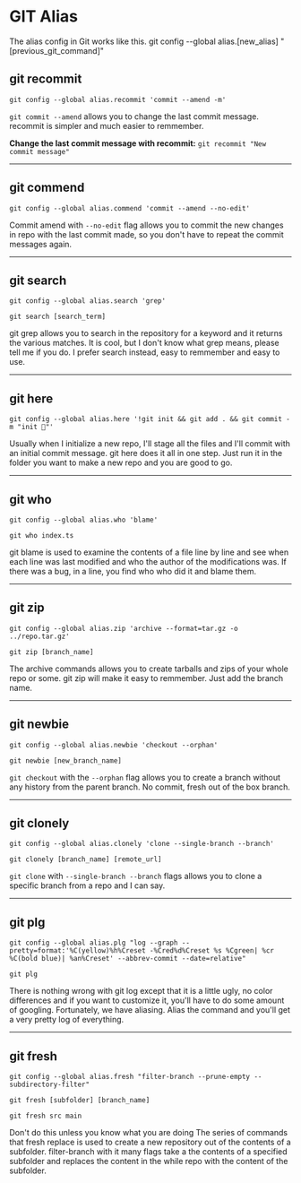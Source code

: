 # **GIT Alias**

The alias config in Git works like this.
git config --global alias.[new_alias] "[previous_git_command]"

## **git recommit**

```` git
git config --global alias.recommit 'commit --amend -m'
````

`git commit --amend` allows you to change the last commit message. recommit is simpler and much easier to remmember.

**Change the last commit message with recommit:** `git recommit "New commit message"`
***

## **git commend**

```` git
git config --global alias.commend 'commit --amend --no-edit'
````

Commit amend with `--no-edit` flag allows you to commit the new changes in repo with the last commit made, so you don't have to repeat the commit messages again.
***

## **git search**

```` git
git config --global alias.search 'grep'
````

`git search [search_term]`

git grep allows you to search in the repository for a keyword and it returns the various matches. It is cool, but I don't know what grep means, please tell me if you do. I prefer search instead, easy to remmember and easy to use.
***

## **git here**

```` git
git config --global alias.here '!git init && git add . && git commit -m "init 🦄"'
````

Usually when I initialize a new repo, I'll stage all the files and I'll commit with an initial commit message. git here does it all in one step. Just run it in the folder you want to make a new repo and you are good to go.
***

## **git who**

```` git
git config --global alias.who 'blame'
````

`git who index.ts`

git blame is used to examine the contents of a file line by line and see when each line was last modified and who the author of the modifications was. If there was a bug, in a line, you find who who did it and blame them.
***

## **git zip**

```` git
git config --global alias.zip 'archive --format=tar.gz -o ../repo.tar.gz'
````

`git zip [branch_name]`

The archive commands allows you to create tarballs and zips of your whole repo or some. git zip will make it easy to remmember. Just add the branch name.
***

## **git newbie**

```` git
git config --global alias.newbie 'checkout --orphan'
````

`git newbie [new_branch_name]`

`git checkout` with the `--orphan` flag allows you to create a branch without any history from the parent branch. No commit, fresh out of the box branch.
***

## **git clonely**

```` git
git config --global alias.clonely 'clone --single-branch --branch'
````

`git clonely [branch_name] [remote_url]`

`git clone` with `--single-branch --branch` flags allows you to clone a specific branch from a repo and I can say.
***

## **git plg**

```` git
git config --global alias.plg "log --graph --pretty=format:'%C(yellow)%h%Creset -%Cred%d%Creset %s %Cgreen| %cr %C(bold blue)| %an%Creset' --abbrev-commit --date=relative"
````

`git plg`

There is nothing wrong with git log except that it is a little ugly, no color differences and if you want to customize it, you'll have to do some amount of googling. Fortunately, we have aliasing. Alias the command and you'll get a very pretty log of everything.
***

## **git fresh**

```` git
git config --global alias.fresh "filter-branch --prune-empty --subdirectory-filter"
````

`git fresh [subfolder] [branch_name]`

`git fresh src main`

Don't do this unless you know what you are doing
The series of commands that fresh replace is used to create a new repository out of the contents of a subfolder. filter-branch with it many flags take a the contents of a specified subfolder and replaces the content in the while repo with the content of the subfolder.
